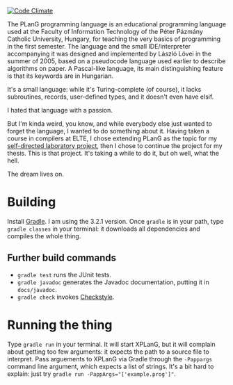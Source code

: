 [![Code Climate](https://codeclimate.com/github/Botffy/XPLanG/badges/gpa.svg)](https://codeclimate.com/github/Botffy/XPLanG)

The PLanG programming language is an educational programming language used at the Faculty of Information Technology of the Péter Pázmány Catholic University, Hungary, for teaching the very basics of programming in the first semester. The language and the small IDE/interpreter accompanying it was designed and implemented by László Lövei in the summer of 2005, based on a pseudocode language used earlier to describe algorithms on paper. A Pascal-like language, its main distinguishing feature is that its keywords are in Hungarian.

It's a small language: while it's Turing-complete (of course), it lacks subroutines, records, user-defined types, and it doesn't even have elsif.

I hated that language with a passion.

But I'm kinda weird, you know, and while everybody else just wanted to forget the language, I wanted to do something about it. Having taken a course in compilers at ELTE, I chose extending PLanG as the topic for my [self-directed laboratory project](https://github.com/Botffy/onlab), then I chose to continue the project for my thesis. This is that project. It's taking a while to do it, but oh well, what the hell.

The dream lives on.

# Building

Install [Gradle](https://gradle.org). I am using the 3.2.1 version. Once `gradle` is in your path, type `gradle classes` in your terminal: it downloads all dependencies and compiles the whole thing.

## Further build commands

- `gradle test` runs the JUnit tests.
- `gradle javadoc` generates the Javadoc documentation, putting it in `docs/javadoc`.
- `gradle check` invokes [Checkstyle](./config/checkstyle/README.md).

# Running the thing

Type `gradle run` in your terminal. It will start XPLanG, but it will complain about getting too few arguments: it expects the path to a source file to interpret. Pass arguements to XPLanG via Gradle through the `-Pappargs` command line argument, which expects a list of strings. It's a bit hard to explain: just try `gradle run -PappArgs="['example.prog']"`.
